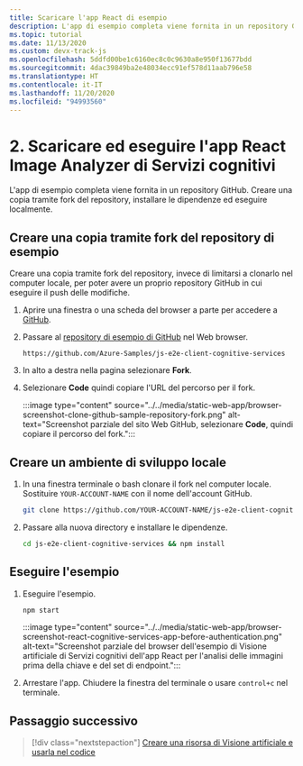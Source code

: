 ```yaml
---
title: Scaricare l'app React di esempio
description: L'app di esempio completa viene fornita in un repository GitHub. Creare una copia tramite fork del repository, installare le dipendenze ed eseguire localmente.
ms.topic: tutorial
ms.date: 11/13/2020
ms.custom: devx-track-js
ms.openlocfilehash: 5ddfd00be1c6160ec8c0c9630a8e950f13677bdd
ms.sourcegitcommit: 4dac39849ba2e48034ecc91ef578d11aab796e58
ms.translationtype: HT
ms.contentlocale: it-IT
ms.lasthandoff: 11/20/2020
ms.locfileid: "94993560"
---
```

# <a name="2-download-and-run-the-react-cognitive-services-image-analyzer-app"></a>2. Scaricare ed eseguire l'app React Image Analyzer di Servizi cognitivi

L'app di esempio completa viene fornita in un repository GitHub. Creare una copia tramite fork del repository, installare le dipendenze ed eseguire localmente.

## <a name="fork-the-sample-repo"></a>Creare una copia tramite fork del repository di esempio

Creare una copia tramite fork del repository, invece di limitarsi a clonarlo nel computer locale, per poter avere un proprio repository GitHub in cui eseguire il push delle modifiche. 

1. Aprire una finestra o una scheda del browser a parte per accedere a <a href="https://github.com/login" target="_blank">GitHub</a>. 
1. Passare al <a href="https://github.com/Azure-Samples/js-e2e-client-cognitive-services" target="_blank">repository di esempio di GitHub</a> nel Web browser. 

    ```http
    https://github.com/Azure-Samples/js-e2e-client-cognitive-services
    ```

1. In alto a destra nella pagina selezionare **Fork**. 
1. Selezionare **Code** quindi copiare l'URL del percorso per il fork. 

    :::image type="content" source="../../media/static-web-app/browser-screenshot-clone-github-sample-repository-fork.png" alt-text="Screenshot parziale del sito Web GitHub, selezionare **Code**, quindi copiare il percorso del fork.":::    

## <a name="create-local-development-environment"></a>Creare un ambiente di sviluppo locale

1. In una finestra terminale o bash clonare il fork nel computer locale. Sostituire `YOUR-ACCOUNT-NAME` con il nome dell'account GitHub.

    ```bash
    git clone https://github.com/YOUR-ACCOUNT-NAME/js-e2e-client-cognitive-services
    ```

1. Passare alla nuova directory e installare le dipendenze. 

    ```bash
    cd js-e2e-client-cognitive-services && npm install
    ```

## <a name="run-sample"></a>Eseguire l'esempio

1. Eseguire l'esempio. 

    ```bash
    npm start
    ```

    :::image type="content" source="../../media/static-web-app/browser-screenshot-react-cognitive-services-app-before-authentication.png" alt-text="Screenshot parziale del browser dell'esempio di Visione artificiale di Servizi cognitivi dell'app React per l'analisi delle immagini prima della chiave e del set di endpoint.":::    
    
1. Arrestare l'app. Chiudere la finestra del terminale o usare `control+c` nel terminale. 
    
## <a name="next-step"></a>Passaggio successivo

> [!div class="nextstepaction"]
> [Creare una risorsa di Visione artificiale e usarla nel codice](create-computer-vision-resource-use-in-code.md) 